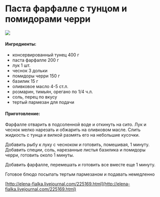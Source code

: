 # Паста фарфалле с тунцом и помидорами черри

![](https://i.pinimg.com/564x/dc/69/63/dc6963da7eb9e956334714e20cd6ef41.jpg)

#### Ингредиенты:

* консервированный тунец 400 г
* паста фарфалле 200 г
* лук 1 шт.
* чеснок 3 дольки
* помидоры черри 150 г
* базилик 15 г
* оливковое масло 4-5 ст.л.
* розмарин, тимьян, орегано по 1/4 ч.л.
* соль, перец по вкусу
* тертый пармезан для подачи

#### Приготовление:

Фарфалле отварить в подсоленной воде и откинуть на сито. Лук и чеснок мелко нарезать и обжарить на оливковом масле. Слить жидкость с тунца и вилкой размять его на небольшие кусочки.

Добавить рыбу к луку с чесноком и готовить, помешивая, 1 минуту. Добавить специи, соль, нарезанные листья базилика и помидоры черри, готовить около 1 минуты.

Добавить фарфалле, перемешать и готовить все вместе еще 1 минуту.

Готовое блюдо посыпать тертым пармезаном и подавать немедленно

[http://elena-fialka.livejournal.com/225169.html](http://elena-fialka.livejournal.com/225169.html)

